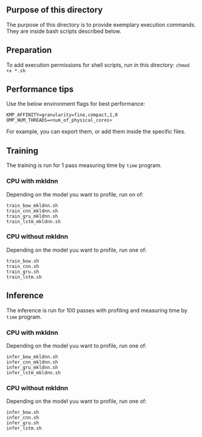 ## Purpose of this directory
The purpose of this directory is to provide exemplary execution commands. They are inside bash scripts described below.

## Preparation
To add execution permissions for shell scripts, run in this directory:
`chmod +x *.sh`

## Performance tips
Use the below environment flags for best performance:
```
KMP_AFFINITY=granularity=fine,compact,1,0
OMP_NUM_THREADS=<num_of_physical_cores>
```
For example, you can export them, or add them inside the specific files.

## Training
The training is run for 1 pass measuring time by `time` program.
### CPU with mkldnn
Depending on the model you want to profile, run on of:
```
train_bow_mkldnn.sh
train_cnn_mkldnn.sh
train_gru_mkldnn.sh
train_lstm_mkldnn.sh
```
### CPU without mkldnn
Depending on the model yuu want to profile, run one of:
```
train_bow.sh
train_cnn.sh
train_gru.sh
train_lstm.sh
```

## Inference
The inference is run for 100 passes with profiling and measuring time by `time` program.
### CPU with mkldnn
Depending on the model yuu want to profile, run one of:
```
infer_bow_mkldnn.sh
infer_cnn_mkldnn.sh
infer_gru_mkldnn.sh
infer_lstm_mkldnn.sh
```
### CPU without mkldnn
Depending on the model yuu want to profile, run one of:
```
infer_bow.sh
infer_cnn.sh
infer_gru.sh
infer_lstm.sh
```

